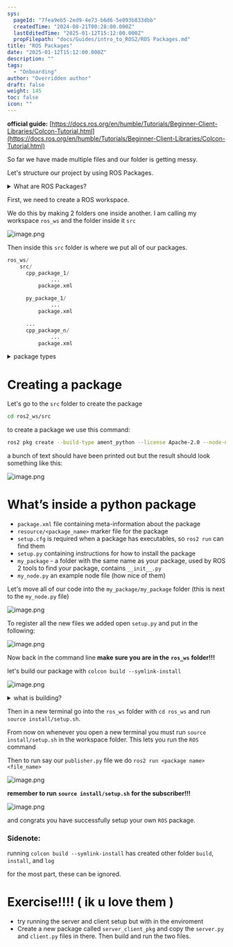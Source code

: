 ```yaml
---
sys:
  pageId: "7fea9eb5-2ed9-4e73-b6d6-5e093b833dbb"
  createdTime: "2024-08-21T00:28:00.000Z"
  lastEditedTime: "2025-01-12T15:12:00.000Z"
  propFilepath: "docs/Guides/intro_to_ROS2/ROS Packages.md"
title: "ROS Packages"
date: "2025-01-12T15:12:00.000Z"
description: ""
tags:
  - "Onboarding"
author: "Overridden author"
draft: false
weight: 145
toc: false
icon: ""
---
```


**official guide:** [https://docs.ros.org/en/humble/Tutorials/Beginner-Client-Libraries/Colcon-Tutorial.html](https://docs.ros.org/en/humble/Tutorials/Beginner-Client-Libraries/Colcon-Tutorial.html)

So far we have made multiple files and our folder is getting messy.

Let's structure our project by using ROS Packages.

<details>

<summary>What are ROS Packages?</summary>

ROS Packages are, as the name implies, packages of code that are highly sharable between ROS developers.

They consist of a folder, `package.xml` file, and source code

```python
      cpp_package_1/
		      ... imagine much code files here ..
          package.xml
```

</details>

First, we need to create a ROS workspace.

We do this by making 2 folders one inside another. I am calling my workspace `ros_ws` and the folder inside it `src`

![image.png](https://prod-files-secure.s3.us-west-2.amazonaws.com/d518164a-d88e-44d1-a4ee-3adb3bd8bce0/70706947-fd18-4537-a67b-e12946812d31/image.png?X-Amz-Algorithm=AWS4-HMAC-SHA256&X-Amz-Content-Sha256=UNSIGNED-PAYLOAD&X-Amz-Credential=ASIAZI2LB4667UX6AGJ5%2F20250317%2Fus-west-2%2Fs3%2Faws4_request&X-Amz-Date=20250317T091004Z&X-Amz-Expires=3600&X-Amz-Security-Token=IQoJb3JpZ2luX2VjEOj%2F%2F%2F%2F%2F%2F%2F%2F%2F%2FwEaCXVzLXdlc3QtMiJGMEQCIHYODET%2B4lnrDbGy3oqyCc7aNMdyruYsHJUj47nw507BAiAdN4kGPVqYse4NZ2VEaU3N8M56%2FtC5xXuNPv05QUBuwCr%2FAwhBEAAaDDYzNzQyMzE4MzgwNSIMhZGkII7eNP7b46sZKtwDrIgfD5fVah6qLZujvEC4eLlaZ8V6zmxHtyogH4ftcTVW2f%2BWo52knpVkk2unbDGaETobVNo9g0g0%2FoK0vDOybZeruolS2EfmLIc5Wf2jtdqIPRlREhZLNVXPrQ8h74iP015I8kdS%2Fc20SdSqvfzuFkCf1uZRqVVamDNOMYc1V0H3VNCIpeM8E7C7o9S0sQjVrHDmrkrfRwO4p9pKaCcltiXFaNY%2FvrdLtMLTUCxNM4Zg06lFOp59FTCyXX9QFBYPLstBQF1rlt5tc5CBcv%2FTUCfsnUHsTzf7eDCICyK4QMyJBRrfxt6CWAj%2BNpA2MfS7VVvr5g0eCEXNqGUaMHPCQy8qE5KuOgDxizop9G4w6qrnaf4F3Obsr4MWqRZQ0Oxzok6RPCczxK9YBoqBaY0tplGhI77IQ7LV4bK7%2Bya0MENkgdwfpIz2mcaI4NZhQ1qq9T2fONT84KC2mkBMks5DVrhlmVMLx1OIv8lRPqBy9uRbLlOd61QuBVgdyKmkDwyr%2B0ZqdoQPPNRlIWHSV8CKgVG%2BULHvAVDeNaqKy71CCeDNODnThDFYGI6ttEcDMJSb9XoCGAg5YHknvwoKittDf4yu3%2FHY61echvhyA6IVgFEBjuknZzNXossrhS0wgK%2FfvgY6pgFj9ygwbv0sy3Ht2dX4San4SldTvNGkRuzHb5DE%2F%2BIGY4o2hMCLNmmduTy7QV6Mpk2vJ%2BMh2%2Bn7VaDjPpxl0VlTQD2e4QXOttwnBJncCFXETmmyHGkSxGur%2FGJ5pJeKUUL74sG8xSxQdzYifRjZifO3MteDzMQOZaXizfc%2F7HKlnfY%2BKF5yIJC1YHrPKef4r8oB69obO5rclHrJv7Gjsv2ejsUtqkzW&X-Amz-Signature=ceb0a411e67d79d77804108c15be36c3fb2532b3a6bfec2df5ef5328eb5e7c96&X-Amz-SignedHeaders=host&x-id=GetObject)

Then inside this `src` folder is where we put all of our packages.

```python
ros_ws/
    src/
      cpp_package_1/
		      ...
          package.xml

      py_package_1/
		      ...
          package.xml

      ...
      cpp_package_n/
		      ...
          package.xml

```

<details>

<summary>package types</summary>

packages can be either `C++` or python.

the intern file structure is different for each but for this guide we will stick to creating python packages

</details>

# Creating a package

Let's go to the `src` folder to create the package

```bash
cd ros2_ws/src
```

to create a package we use this command:

```bash
ros2 pkg create --build-type ament_python --license Apache-2.0 --node-name my_node my_package
```

a bunch of text should have been printed out but the result should look something like this:

![image.png](https://prod-files-secure.s3.us-west-2.amazonaws.com/d518164a-d88e-44d1-a4ee-3adb3bd8bce0/e6cf1e3f-8512-4a3e-b131-079f800bf3e8/image.png?X-Amz-Algorithm=AWS4-HMAC-SHA256&X-Amz-Content-Sha256=UNSIGNED-PAYLOAD&X-Amz-Credential=ASIAZI2LB4667UX6AGJ5%2F20250317%2Fus-west-2%2Fs3%2Faws4_request&X-Amz-Date=20250317T091004Z&X-Amz-Expires=3600&X-Amz-Security-Token=IQoJb3JpZ2luX2VjEOj%2F%2F%2F%2F%2F%2F%2F%2F%2F%2FwEaCXVzLXdlc3QtMiJGMEQCIHYODET%2B4lnrDbGy3oqyCc7aNMdyruYsHJUj47nw507BAiAdN4kGPVqYse4NZ2VEaU3N8M56%2FtC5xXuNPv05QUBuwCr%2FAwhBEAAaDDYzNzQyMzE4MzgwNSIMhZGkII7eNP7b46sZKtwDrIgfD5fVah6qLZujvEC4eLlaZ8V6zmxHtyogH4ftcTVW2f%2BWo52knpVkk2unbDGaETobVNo9g0g0%2FoK0vDOybZeruolS2EfmLIc5Wf2jtdqIPRlREhZLNVXPrQ8h74iP015I8kdS%2Fc20SdSqvfzuFkCf1uZRqVVamDNOMYc1V0H3VNCIpeM8E7C7o9S0sQjVrHDmrkrfRwO4p9pKaCcltiXFaNY%2FvrdLtMLTUCxNM4Zg06lFOp59FTCyXX9QFBYPLstBQF1rlt5tc5CBcv%2FTUCfsnUHsTzf7eDCICyK4QMyJBRrfxt6CWAj%2BNpA2MfS7VVvr5g0eCEXNqGUaMHPCQy8qE5KuOgDxizop9G4w6qrnaf4F3Obsr4MWqRZQ0Oxzok6RPCczxK9YBoqBaY0tplGhI77IQ7LV4bK7%2Bya0MENkgdwfpIz2mcaI4NZhQ1qq9T2fONT84KC2mkBMks5DVrhlmVMLx1OIv8lRPqBy9uRbLlOd61QuBVgdyKmkDwyr%2B0ZqdoQPPNRlIWHSV8CKgVG%2BULHvAVDeNaqKy71CCeDNODnThDFYGI6ttEcDMJSb9XoCGAg5YHknvwoKittDf4yu3%2FHY61echvhyA6IVgFEBjuknZzNXossrhS0wgK%2FfvgY6pgFj9ygwbv0sy3Ht2dX4San4SldTvNGkRuzHb5DE%2F%2BIGY4o2hMCLNmmduTy7QV6Mpk2vJ%2BMh2%2Bn7VaDjPpxl0VlTQD2e4QXOttwnBJncCFXETmmyHGkSxGur%2FGJ5pJeKUUL74sG8xSxQdzYifRjZifO3MteDzMQOZaXizfc%2F7HKlnfY%2BKF5yIJC1YHrPKef4r8oB69obO5rclHrJv7Gjsv2ejsUtqkzW&X-Amz-Signature=7ee4d0a815993425997fe95fb5301ce943c7d05ba25ce08dd853afb29ba7350a&X-Amz-SignedHeaders=host&x-id=GetObject)

# What’s inside a python package

- `package.xml` file containing meta-information about the package
- `resource/<package_name>` marker file for the package
- `setup.cfg` is required when a package has executables, so `ros2 run` can find them
- `setup.py` containing instructions for how to install the package
- `my_package` - a folder with the same name as your package, used by ROS 2 tools to find your package, contains `__init__.py`
- `my_node.py` an example node file (how nice of them)

Let's move all of our code into the `my_package/my_package` folder (this is next to the `my_node.py` file)

![image.png](https://prod-files-secure.s3.us-west-2.amazonaws.com/d518164a-d88e-44d1-a4ee-3adb3bd8bce0/9ce58f11-0da9-4d3e-b86d-506a9685d378/image.png?X-Amz-Algorithm=AWS4-HMAC-SHA256&X-Amz-Content-Sha256=UNSIGNED-PAYLOAD&X-Amz-Credential=ASIAZI2LB4667UX6AGJ5%2F20250317%2Fus-west-2%2Fs3%2Faws4_request&X-Amz-Date=20250317T091004Z&X-Amz-Expires=3600&X-Amz-Security-Token=IQoJb3JpZ2luX2VjEOj%2F%2F%2F%2F%2F%2F%2F%2F%2F%2FwEaCXVzLXdlc3QtMiJGMEQCIHYODET%2B4lnrDbGy3oqyCc7aNMdyruYsHJUj47nw507BAiAdN4kGPVqYse4NZ2VEaU3N8M56%2FtC5xXuNPv05QUBuwCr%2FAwhBEAAaDDYzNzQyMzE4MzgwNSIMhZGkII7eNP7b46sZKtwDrIgfD5fVah6qLZujvEC4eLlaZ8V6zmxHtyogH4ftcTVW2f%2BWo52knpVkk2unbDGaETobVNo9g0g0%2FoK0vDOybZeruolS2EfmLIc5Wf2jtdqIPRlREhZLNVXPrQ8h74iP015I8kdS%2Fc20SdSqvfzuFkCf1uZRqVVamDNOMYc1V0H3VNCIpeM8E7C7o9S0sQjVrHDmrkrfRwO4p9pKaCcltiXFaNY%2FvrdLtMLTUCxNM4Zg06lFOp59FTCyXX9QFBYPLstBQF1rlt5tc5CBcv%2FTUCfsnUHsTzf7eDCICyK4QMyJBRrfxt6CWAj%2BNpA2MfS7VVvr5g0eCEXNqGUaMHPCQy8qE5KuOgDxizop9G4w6qrnaf4F3Obsr4MWqRZQ0Oxzok6RPCczxK9YBoqBaY0tplGhI77IQ7LV4bK7%2Bya0MENkgdwfpIz2mcaI4NZhQ1qq9T2fONT84KC2mkBMks5DVrhlmVMLx1OIv8lRPqBy9uRbLlOd61QuBVgdyKmkDwyr%2B0ZqdoQPPNRlIWHSV8CKgVG%2BULHvAVDeNaqKy71CCeDNODnThDFYGI6ttEcDMJSb9XoCGAg5YHknvwoKittDf4yu3%2FHY61echvhyA6IVgFEBjuknZzNXossrhS0wgK%2FfvgY6pgFj9ygwbv0sy3Ht2dX4San4SldTvNGkRuzHb5DE%2F%2BIGY4o2hMCLNmmduTy7QV6Mpk2vJ%2BMh2%2Bn7VaDjPpxl0VlTQD2e4QXOttwnBJncCFXETmmyHGkSxGur%2FGJ5pJeKUUL74sG8xSxQdzYifRjZifO3MteDzMQOZaXizfc%2F7HKlnfY%2BKF5yIJC1YHrPKef4r8oB69obO5rclHrJv7Gjsv2ejsUtqkzW&X-Amz-Signature=057fbfa8a11b1a2d677c0050aac164341adfe59eb6d55044d8d93f0502e27950&X-Amz-SignedHeaders=host&x-id=GetObject)

To register all the new files we added open `setup.py` and put in the following:

![image.png](https://prod-files-secure.s3.us-west-2.amazonaws.com/d518164a-d88e-44d1-a4ee-3adb3bd8bce0/1cd7c262-4cae-4496-9d75-c178537d24a2/image.png?X-Amz-Algorithm=AWS4-HMAC-SHA256&X-Amz-Content-Sha256=UNSIGNED-PAYLOAD&X-Amz-Credential=ASIAZI2LB4667UX6AGJ5%2F20250317%2Fus-west-2%2Fs3%2Faws4_request&X-Amz-Date=20250317T091004Z&X-Amz-Expires=3600&X-Amz-Security-Token=IQoJb3JpZ2luX2VjEOj%2F%2F%2F%2F%2F%2F%2F%2F%2F%2FwEaCXVzLXdlc3QtMiJGMEQCIHYODET%2B4lnrDbGy3oqyCc7aNMdyruYsHJUj47nw507BAiAdN4kGPVqYse4NZ2VEaU3N8M56%2FtC5xXuNPv05QUBuwCr%2FAwhBEAAaDDYzNzQyMzE4MzgwNSIMhZGkII7eNP7b46sZKtwDrIgfD5fVah6qLZujvEC4eLlaZ8V6zmxHtyogH4ftcTVW2f%2BWo52knpVkk2unbDGaETobVNo9g0g0%2FoK0vDOybZeruolS2EfmLIc5Wf2jtdqIPRlREhZLNVXPrQ8h74iP015I8kdS%2Fc20SdSqvfzuFkCf1uZRqVVamDNOMYc1V0H3VNCIpeM8E7C7o9S0sQjVrHDmrkrfRwO4p9pKaCcltiXFaNY%2FvrdLtMLTUCxNM4Zg06lFOp59FTCyXX9QFBYPLstBQF1rlt5tc5CBcv%2FTUCfsnUHsTzf7eDCICyK4QMyJBRrfxt6CWAj%2BNpA2MfS7VVvr5g0eCEXNqGUaMHPCQy8qE5KuOgDxizop9G4w6qrnaf4F3Obsr4MWqRZQ0Oxzok6RPCczxK9YBoqBaY0tplGhI77IQ7LV4bK7%2Bya0MENkgdwfpIz2mcaI4NZhQ1qq9T2fONT84KC2mkBMks5DVrhlmVMLx1OIv8lRPqBy9uRbLlOd61QuBVgdyKmkDwyr%2B0ZqdoQPPNRlIWHSV8CKgVG%2BULHvAVDeNaqKy71CCeDNODnThDFYGI6ttEcDMJSb9XoCGAg5YHknvwoKittDf4yu3%2FHY61echvhyA6IVgFEBjuknZzNXossrhS0wgK%2FfvgY6pgFj9ygwbv0sy3Ht2dX4San4SldTvNGkRuzHb5DE%2F%2BIGY4o2hMCLNmmduTy7QV6Mpk2vJ%2BMh2%2Bn7VaDjPpxl0VlTQD2e4QXOttwnBJncCFXETmmyHGkSxGur%2FGJ5pJeKUUL74sG8xSxQdzYifRjZifO3MteDzMQOZaXizfc%2F7HKlnfY%2BKF5yIJC1YHrPKef4r8oB69obO5rclHrJv7Gjsv2ejsUtqkzW&X-Amz-Signature=572b9635833bafcefabec0c22699f4f9dbecdb003f6e98ce71f9150ee0dddf11&X-Amz-SignedHeaders=host&x-id=GetObject)

Now back in the command line **make sure you are in the** **`ros_ws`** **folder!!!**

let's build our package with `colcon build --symlink-install`

![image.png](https://prod-files-secure.s3.us-west-2.amazonaws.com/d518164a-d88e-44d1-a4ee-3adb3bd8bce0/2f2a0d27-b173-48fd-b189-5f5c0ce65619/image.png?X-Amz-Algorithm=AWS4-HMAC-SHA256&X-Amz-Content-Sha256=UNSIGNED-PAYLOAD&X-Amz-Credential=ASIAZI2LB4667UX6AGJ5%2F20250317%2Fus-west-2%2Fs3%2Faws4_request&X-Amz-Date=20250317T091004Z&X-Amz-Expires=3600&X-Amz-Security-Token=IQoJb3JpZ2luX2VjEOj%2F%2F%2F%2F%2F%2F%2F%2F%2F%2FwEaCXVzLXdlc3QtMiJGMEQCIHYODET%2B4lnrDbGy3oqyCc7aNMdyruYsHJUj47nw507BAiAdN4kGPVqYse4NZ2VEaU3N8M56%2FtC5xXuNPv05QUBuwCr%2FAwhBEAAaDDYzNzQyMzE4MzgwNSIMhZGkII7eNP7b46sZKtwDrIgfD5fVah6qLZujvEC4eLlaZ8V6zmxHtyogH4ftcTVW2f%2BWo52knpVkk2unbDGaETobVNo9g0g0%2FoK0vDOybZeruolS2EfmLIc5Wf2jtdqIPRlREhZLNVXPrQ8h74iP015I8kdS%2Fc20SdSqvfzuFkCf1uZRqVVamDNOMYc1V0H3VNCIpeM8E7C7o9S0sQjVrHDmrkrfRwO4p9pKaCcltiXFaNY%2FvrdLtMLTUCxNM4Zg06lFOp59FTCyXX9QFBYPLstBQF1rlt5tc5CBcv%2FTUCfsnUHsTzf7eDCICyK4QMyJBRrfxt6CWAj%2BNpA2MfS7VVvr5g0eCEXNqGUaMHPCQy8qE5KuOgDxizop9G4w6qrnaf4F3Obsr4MWqRZQ0Oxzok6RPCczxK9YBoqBaY0tplGhI77IQ7LV4bK7%2Bya0MENkgdwfpIz2mcaI4NZhQ1qq9T2fONT84KC2mkBMks5DVrhlmVMLx1OIv8lRPqBy9uRbLlOd61QuBVgdyKmkDwyr%2B0ZqdoQPPNRlIWHSV8CKgVG%2BULHvAVDeNaqKy71CCeDNODnThDFYGI6ttEcDMJSb9XoCGAg5YHknvwoKittDf4yu3%2FHY61echvhyA6IVgFEBjuknZzNXossrhS0wgK%2FfvgY6pgFj9ygwbv0sy3Ht2dX4San4SldTvNGkRuzHb5DE%2F%2BIGY4o2hMCLNmmduTy7QV6Mpk2vJ%2BMh2%2Bn7VaDjPpxl0VlTQD2e4QXOttwnBJncCFXETmmyHGkSxGur%2FGJ5pJeKUUL74sG8xSxQdzYifRjZifO3MteDzMQOZaXizfc%2F7HKlnfY%2BKF5yIJC1YHrPKef4r8oB69obO5rclHrJv7Gjsv2ejsUtqkzW&X-Amz-Signature=43942a57ac4c8e03df27e95ade9ad8a49475b7666dd0425b17f1b57304c4d376&X-Amz-SignedHeaders=host&x-id=GetObject)

<details>

<summary>what is building?</summary>

if you are a CS major at Rose-Hulman you will learn the answer to this in CSSE132

but TLDR; is it combines all the code files into one program that can be run easily 

</details>

Then in a new terminal go into the `ros_ws` folder with `cd ros_ws` and run `source install/setup.sh`. 

From now on whenever you open a new terminal you must run `source install/setup.sh` in the workspace folder. This lets you run the `ROS` command

Then to run say our `publisher.py` file we do `ros2 run <package name> <file_name>`

![image.png](https://prod-files-secure.s3.us-west-2.amazonaws.com/d518164a-d88e-44d1-a4ee-3adb3bd8bce0/4f4b1219-3a44-4632-aa0a-ce3471699f59/image.png?X-Amz-Algorithm=AWS4-HMAC-SHA256&X-Amz-Content-Sha256=UNSIGNED-PAYLOAD&X-Amz-Credential=ASIAZI2LB4667UX6AGJ5%2F20250317%2Fus-west-2%2Fs3%2Faws4_request&X-Amz-Date=20250317T091004Z&X-Amz-Expires=3600&X-Amz-Security-Token=IQoJb3JpZ2luX2VjEOj%2F%2F%2F%2F%2F%2F%2F%2F%2F%2FwEaCXVzLXdlc3QtMiJGMEQCIHYODET%2B4lnrDbGy3oqyCc7aNMdyruYsHJUj47nw507BAiAdN4kGPVqYse4NZ2VEaU3N8M56%2FtC5xXuNPv05QUBuwCr%2FAwhBEAAaDDYzNzQyMzE4MzgwNSIMhZGkII7eNP7b46sZKtwDrIgfD5fVah6qLZujvEC4eLlaZ8V6zmxHtyogH4ftcTVW2f%2BWo52knpVkk2unbDGaETobVNo9g0g0%2FoK0vDOybZeruolS2EfmLIc5Wf2jtdqIPRlREhZLNVXPrQ8h74iP015I8kdS%2Fc20SdSqvfzuFkCf1uZRqVVamDNOMYc1V0H3VNCIpeM8E7C7o9S0sQjVrHDmrkrfRwO4p9pKaCcltiXFaNY%2FvrdLtMLTUCxNM4Zg06lFOp59FTCyXX9QFBYPLstBQF1rlt5tc5CBcv%2FTUCfsnUHsTzf7eDCICyK4QMyJBRrfxt6CWAj%2BNpA2MfS7VVvr5g0eCEXNqGUaMHPCQy8qE5KuOgDxizop9G4w6qrnaf4F3Obsr4MWqRZQ0Oxzok6RPCczxK9YBoqBaY0tplGhI77IQ7LV4bK7%2Bya0MENkgdwfpIz2mcaI4NZhQ1qq9T2fONT84KC2mkBMks5DVrhlmVMLx1OIv8lRPqBy9uRbLlOd61QuBVgdyKmkDwyr%2B0ZqdoQPPNRlIWHSV8CKgVG%2BULHvAVDeNaqKy71CCeDNODnThDFYGI6ttEcDMJSb9XoCGAg5YHknvwoKittDf4yu3%2FHY61echvhyA6IVgFEBjuknZzNXossrhS0wgK%2FfvgY6pgFj9ygwbv0sy3Ht2dX4San4SldTvNGkRuzHb5DE%2F%2BIGY4o2hMCLNmmduTy7QV6Mpk2vJ%2BMh2%2Bn7VaDjPpxl0VlTQD2e4QXOttwnBJncCFXETmmyHGkSxGur%2FGJ5pJeKUUL74sG8xSxQdzYifRjZifO3MteDzMQOZaXizfc%2F7HKlnfY%2BKF5yIJC1YHrPKef4r8oB69obO5rclHrJv7Gjsv2ejsUtqkzW&X-Amz-Signature=899a1be7dc1eccd68a9ab059fafed712f63fb763a55cbb90e10bc0d520100535&X-Amz-SignedHeaders=host&x-id=GetObject)

**remember to run** **`source install/setup.sh`** **for the subscriber!!!**

![image.png](https://prod-files-secure.s3.us-west-2.amazonaws.com/d518164a-d88e-44d1-a4ee-3adb3bd8bce0/02121119-dad4-49ec-8356-c956108b4243/image.png?X-Amz-Algorithm=AWS4-HMAC-SHA256&X-Amz-Content-Sha256=UNSIGNED-PAYLOAD&X-Amz-Credential=ASIAZI2LB4667UX6AGJ5%2F20250317%2Fus-west-2%2Fs3%2Faws4_request&X-Amz-Date=20250317T091004Z&X-Amz-Expires=3600&X-Amz-Security-Token=IQoJb3JpZ2luX2VjEOj%2F%2F%2F%2F%2F%2F%2F%2F%2F%2FwEaCXVzLXdlc3QtMiJGMEQCIHYODET%2B4lnrDbGy3oqyCc7aNMdyruYsHJUj47nw507BAiAdN4kGPVqYse4NZ2VEaU3N8M56%2FtC5xXuNPv05QUBuwCr%2FAwhBEAAaDDYzNzQyMzE4MzgwNSIMhZGkII7eNP7b46sZKtwDrIgfD5fVah6qLZujvEC4eLlaZ8V6zmxHtyogH4ftcTVW2f%2BWo52knpVkk2unbDGaETobVNo9g0g0%2FoK0vDOybZeruolS2EfmLIc5Wf2jtdqIPRlREhZLNVXPrQ8h74iP015I8kdS%2Fc20SdSqvfzuFkCf1uZRqVVamDNOMYc1V0H3VNCIpeM8E7C7o9S0sQjVrHDmrkrfRwO4p9pKaCcltiXFaNY%2FvrdLtMLTUCxNM4Zg06lFOp59FTCyXX9QFBYPLstBQF1rlt5tc5CBcv%2FTUCfsnUHsTzf7eDCICyK4QMyJBRrfxt6CWAj%2BNpA2MfS7VVvr5g0eCEXNqGUaMHPCQy8qE5KuOgDxizop9G4w6qrnaf4F3Obsr4MWqRZQ0Oxzok6RPCczxK9YBoqBaY0tplGhI77IQ7LV4bK7%2Bya0MENkgdwfpIz2mcaI4NZhQ1qq9T2fONT84KC2mkBMks5DVrhlmVMLx1OIv8lRPqBy9uRbLlOd61QuBVgdyKmkDwyr%2B0ZqdoQPPNRlIWHSV8CKgVG%2BULHvAVDeNaqKy71CCeDNODnThDFYGI6ttEcDMJSb9XoCGAg5YHknvwoKittDf4yu3%2FHY61echvhyA6IVgFEBjuknZzNXossrhS0wgK%2FfvgY6pgFj9ygwbv0sy3Ht2dX4San4SldTvNGkRuzHb5DE%2F%2BIGY4o2hMCLNmmduTy7QV6Mpk2vJ%2BMh2%2Bn7VaDjPpxl0VlTQD2e4QXOttwnBJncCFXETmmyHGkSxGur%2FGJ5pJeKUUL74sG8xSxQdzYifRjZifO3MteDzMQOZaXizfc%2F7HKlnfY%2BKF5yIJC1YHrPKef4r8oB69obO5rclHrJv7Gjsv2ejsUtqkzW&X-Amz-Signature=9e1f599caff067892b6d04185db54b9fa75e6b0126cf2c2a234279378e1e592d&X-Amz-SignedHeaders=host&x-id=GetObject)

and congrats you have successfully setup your own `ROS` package.

### Sidenote:

running `colcon build --symlink-install` has created other folder `build`, `install`, and `log`

for the most part, these can be ignored.

# Exercise!!!! ( ik u love them )

- try running the server and client setup but with in the enviroment
- Create a new package called `server_client_pkg` and copy the `server.py` and `client.py` files in there. Then build and run the two files.
